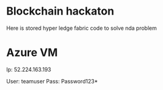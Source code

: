 # Blockchain hackaton
Here is stored hyper ledge fabric code to solve nda problem


# Azure VM

Ip: 52.224.163.193

User: teamuser
Pass: Password123*
